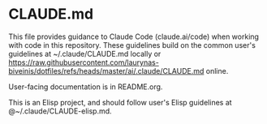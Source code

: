 # CLAUDE.md

This file provides guidance to Claude Code (claude.ai/code) when working
with code in this repository.  These guidelines build on the common user's
guidelines at ~/.claude/CLAUDE.md locally or
https://raw.githubusercontent.com/laurynas-biveinis/dotfiles/refs/heads/master/ai/.claude/CLAUDE.md
online.

User-facing documentation is in README.org.

This is an Elisp project, and should follow user's Elisp guidelines at
@~/.claude/CLAUDE-elisp.md.

